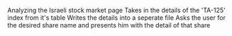 Analyzing the Israeli stock market page
Takes in the details of the 'TA-125' index from it's table
Writes the details into a seperate file 
Asks the user for the desired share name and presents him with the detail of that share
